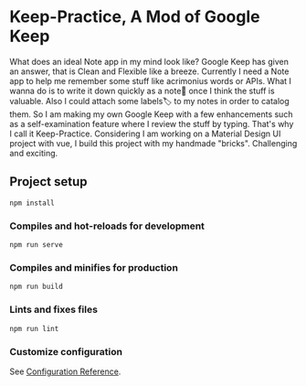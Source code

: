 # Keep-Practice, A Mod of Google Keep

What does an ideal Note app in my mind look like? Google Keep has given an answer, that is Clean and Flexible like a breeze.
Currently I need a Note app to help me remember some stuff like acrimonius words or APIs. 
What I wanna do is to write it down quickly as a note📝 once I think the stuff is valuable.
Also I could attach some labels🏷 to my notes in order to catalog them.
So I am making my own Google Keep with a few enhancements such as a self-examination feature where I review the stuff by typing.
That's why I call it Keep-Practice.
Considering I am working on a Material Design UI project with vue, I build this project with my handmade "bricks". Challenging and exciting.

## Project setup
```
npm install
```

### Compiles and hot-reloads for development
```
npm run serve
```

### Compiles and minifies for production
```
npm run build
```

### Lints and fixes files
```
npm run lint
```

### Customize configuration
See [Configuration Reference](https://cli.vuejs.org/config/).
